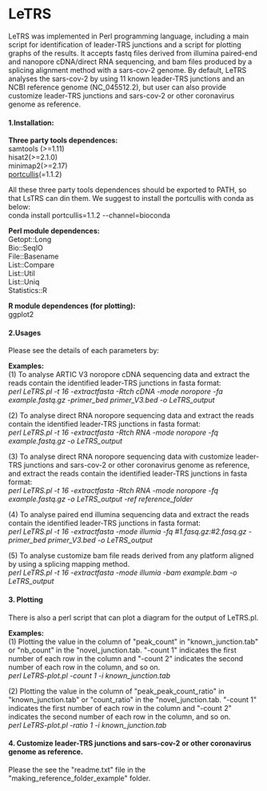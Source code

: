 # LeTRS
LeTRS was implemented in Perl programming language, including a main script for identification of leader-TRS junctions and a script for plotting graphs of the results. It accepts fastq files derived from illumina paired-end and nanopore cDNA/direct RNA sequencing, and bam files produced by a splicing alignment method with a sars-cov-2 genome. By default, LeTRS analyses the sars-cov-2 by using 11 known leader-TRS junctions and an NCBI reference genome (NC_045512.2), but user can also provide customize leader-TRS junctions and sars-cov-2 or other coronavirus genome as reference.<br>

#### 1.Installation:<br>
**Three party tools dependences:**<br>
samtools (>=1.11)<br>
hisat2(>=2.1.0)<br>
minimap2(>=2.17)<br>
[portcullis](https://github.com/maplesond/portcullis)(=1.1.2)<br>

All these three party tools dependences should be exported to PATH, so that LsTRS can din them. We suggest to install the portcullis with conda as below:<br>
conda install portcullis=1.1.2 --channel=bioconda<br>

**Perl module dependences:**<br>
Getopt::Long<br>
Bio::SeqIO<br>
File::Basename<br>
List::Compare<br>
List::Util<br>
List::Uniq<br>
Statistics::R<br>

**R module dependences (for plotting):**<br>
ggplot2<br>

#### 2.Usages <br>
Please see the details of each parameters by:<br>

**Examples:**<br>
(1) To analyse ARTIC V3 noropore cDNA sequencing data and extract the reads contain the identified leader-TRS junctions in fasta format:<br>
*perl LeTRS.pl -t 16 -extractfasta -Rtch cDNA -mode noropore -fa example.fastq.gz -primer_bed primer_V3.bed -o LeTRS_output*<br>

(2) To analyse direct RNA noropore sequencing data and extract the reads contain the identified leader-TRS junctions in fasta format:<br>
*perl LeTRS.pl -t 16 -extractfasta -Rtch RNA -mode noropore -fq example.fastq.gz -o LeTRS_output*<br>

(3) To analyse direct RNA noropore sequencing data with customize leader-TRS junctions and sars-cov-2 or other coronavirus genome as reference, and extract the reads contain the identified leader-TRS junctions in fasta format:<br>
*perl LeTRS.pl -t 16 -extractfasta -Rtch RNA -mode noropore -fq example.fastq.gz -o LeTRS_output -ref reference_folder*<br>

(4) To analyse paired end illumina sequencing data and extract the reads contain the identified leader-TRS junctions in fasta format:<br>
*perl LeTRS.pl -t 16 -extractfasta -mode illumia -fq #1.fasq.gz:#2.fasq.gz -primer_bed primer_V3.bed -o LeTRS_output*<br>

(5) To analyse customize bam file reads derived from any platform aligned by using a splicing mapping method.<br>
*perl LeTRS.pl -t 16 -extractfasta -mode illumia -bam example.bam -o LeTRS_output*<br>

#### 3. Plotting  <br>
There is also a perl script that can plot a diagram for the output of LeTRS.pl.<br>

**Examples:**<br>
(1) Plotting the value in the column of "peak_count" in "known_junction.tab" or "nb_count" in the "novel_junction.tab. "-count 1" indicates the first number of each row in the column and "-count 2" indicates the second number of each row in the column, and so on.<br>
*perl LeTRS-plot.pl -count 1 -i known_junction.tab*<br>

(2) Plotting the value in the column of "peak_peak_count_ratio" in "known_junction.tab" or "count_ratio" in the "novel_junction.tab. "-count 1" indicates the first number of each row in the column and "-count 2" indicates the second number of each row in the column, and so on.<br>
*perl LeTRS-plot.pl -ratio 1 -i known_junction.tab*<br>

#### 4. Customize leader-TRS junctions and sars-cov-2 or other coronavirus genome as reference.<br>
Please the see the "readme.txt" file in the "making_reference_folder_example" folder.<br>


